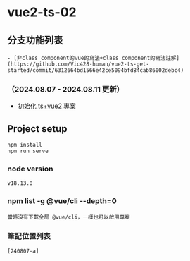 # vue2-ts-02

## 分支功能列表

```
- [非class component的vue的寫法+class component的寫法註解](https://github.com/Vic428-human/vue2-ts-get-started/commit/6312664bd1566e42ce5094bfd84cab86002debc4)

```

### （2024.08.07 - 2024.08.11 更新）

- [初始化 ts+vue2 專案](https://github.com/Vic428-human/vue2-ts-get-started/commit/a13c2a6cfe7119b7e63284ca95edaaf8b5320b9d)

## Project setup

```
npm install
npm run serve
```

### node version

```
v18.13.0
```

### npm list -g @vue/cli --depth=0

```
當時沒有下載全局 @vue/cli，一樣也可以啟用專案
```

### 筆記位置列表

```
[240807-a]
```
